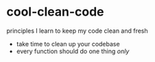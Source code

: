 # cool-clean-code
principles I learn to keep my code clean and fresh

 - take time to clean up your codebase
 - every function should do one thing *only*
